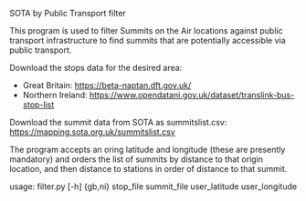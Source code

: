 SOTA by Public Transport filter

This program is used to filter Summits on the Air locations against public transport infrastructure to find summits that are potentially accessible via public transport.

Download the stops data for the desired area:

* Great Britain: https://beta-naptan.dft.gov.uk/
* Northern Ireland: https://www.opendatani.gov.uk/dataset/translink-bus-stop-list

Download the summit data from SOTA as summitslist.csv: https://mapping.sota.org.uk/summitslist.csv

The program accepts an oring latitude and longitude (these are presently mandatory) and orders the list of summits by distance to that origin location, and then distance to stations in order of distance to that summit.

usage: filter.py [-h] {gb,ni} stop\_file summit\_file user\_latitude user\_longitude


